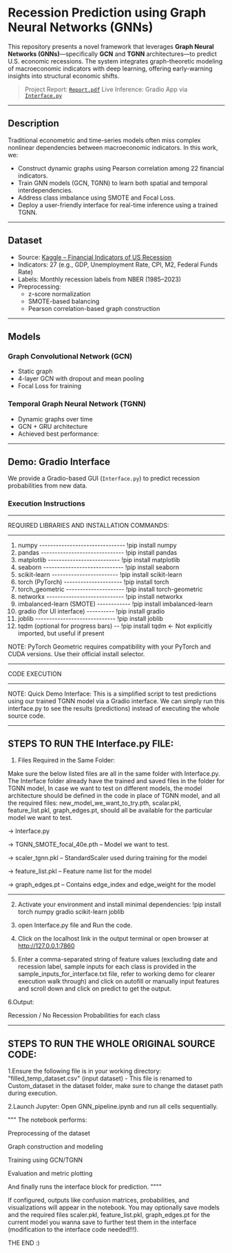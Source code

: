 
#  Recession Prediction using Graph Neural Networks (GNNs)

This repository presents a novel framework that leverages **Graph Neural Networks (GNNs)**—specifically **GCN** and **TGNN** architectures—to predict U.S. economic recessions. The system integrates graph-theoretic modeling of macroeconomic indicators with deep learning, offering early-warning insights into structural economic shifts.

> Project Report: [`Report.pdf`](./Report.pdf)
> Live Inference: Gradio App via [`Interface.py`](./Interface.py)

---

##  Description

Traditional econometric and time-series models often miss complex nonlinear dependencies between macroeconomic indicators. In this work, we:

- Construct dynamic graphs using Pearson correlation among 22 financial indicators.
- Train GNN models (GCN, TGNN) to learn both spatial and temporal interdependencies.
- Address class imbalance using SMOTE and Focal Loss.
- Deploy a user-friendly interface for real-time inference using a trained TGNN.

---

## Dataset

- Source: [Kaggle – Financial Indicators of US Recession](https://www.kaggle.com/datasets/rohanrao/financial-indicators-of-us-recession)
- Indicators: 27 (e.g., GDP, Unemployment Rate, CPI, M2, Federal Funds Rate)
- Labels: Monthly recession labels from NBER (1985–2023)
- Preprocessing:
  - z-score normalization
  - SMOTE-based balancing
  - Pearson correlation-based graph construction

---

## Models

### Graph Convolutional Network (GCN)
- Static graph
- 4-layer GCN with dropout and mean pooling
- Focal Loss for training

### Temporal Graph Neural Network (TGNN)
- Dynamic graphs over time
- GCN + GRU architecture
- Achieved best performance:

---
## Demo: Gradio Interface

We provide a Gradio-based GUI (`Interface.py`) to predict recession probabilities from new data.




### Execution Instructions
__________________________________________________________________________
REQUIRED LIBRARIES AND INSTALLATION COMMANDS:
___________________________________________________________________________

1. numpy ------------------------------- !pip install numpy
2. pandas ------------------------------ !pip install pandas
3. matplotlib -------------------------- !pip install matplotlib
4. seaborn ----------------------------- !pip install seaborn
5. scikit-learn ------------------------ !pip install scikit-learn
6. torch (PyTorch) --------------------- !pip install torch
7. torch_geometric --------------------- !pip install torch-geometric
8. networkx ---------------------------- !pip install networkx
9. imbalanced-learn (SMOTE) ------------ !pip install imbalanced-learn
10. gradio (for UI interface) ---------- !pip install gradio
11. joblib ----------------------------- !pip install joblib
12. tqdm (optional for progress bars) -- !pip install tqdm  ← Not explicitly imported, but useful if present

NOTE: PyTorch Geometric requires compatibility with your PyTorch and CUDA versions. Use their official install selector.



___________________________________________________________________________
CODE EXECUTION
___________________________________________________________________________

NOTE: Quick Demo Interface: This is a simplified script to test predictions using our trained TGNN model via a Gradio interface.  We can simply run this interface.py to see the results (predictions) instead of executing the whole source code.

-----------------------------------
STEPS TO RUN THE Interface.py FILE:
-----------------------------------
1. Files Required in the Same Folder: 

Make sure the below listed files are all in the same folder with Interface.py. The Interface folder already have the trained and saved files in the folder for TGNN model, In case we want to test on different models, the model architecture should be defined in the code in place of TGNN model, and all the required files: new_model_we_want_to_try.pth, scalar.pkl, feature_list.pkl, graph_edges.pt, should all be available for the particular model we want to test. 

-> Interface.py

-> TGNN_SMOTE_focal_40e.pth – Model we want to test. 

-> scaler_tgnn.pkl – StandardScaler used during training for the model

-> feature_list.pkl – Feature name list for the model

-> graph_edges.pt – Contains edge_index and edge_weight for the model

--------------------------------------------------------------------------------------------------------------------

2. Activate your environment and install minimal dependencies: !pip install torch numpy gradio scikit-learn joblib

3. open Interface.py file and Run the code.

4. Click on the localhost link in the output terminal or open browser at http://127.0.0.1:7860

5. Enter a comma-separated string of feature values (excluding date and recession label, sample inputs for each class is provided in the sample_inputs_for_interface.txt file, refer to working demo for clearer execution walk through) and click on autofill or manually input features and scroll down and click on predict to get the output.

6.Output: 

Recession / No Recession
Probabilities for each class


---------------------------------------------
STEPS TO RUN THE WHOLE ORIGINAL SOURCE CODE:
---------------------------------------------

1.Ensure the following file is in your working directory: "filled_temp_dataset.csv" (input dataset) - This file is renamed to Custom_dataset in the dataset folder, make sure to change the dataset path during execution.

2.Launch Jupyter: Open GNN_pipeline.ipynb and run all cells sequentially.

"""
The notebook performs:

Preprocessing of the dataset

Graph construction and modeling

Training using GCN/TGNN

Evaluation and metric plotting

And finally runs the interface block for prediction.
""""

If configured, outputs like confusion matrices, probabilities, and visualizations will appear in the notebook. You may optionally save models and the required files scaler.pkl, feature_list.pkl, graph_edges.pt for the current model you wanna save to further test them in the interface (modification to the interface code needed!!!).



THE END :) 














